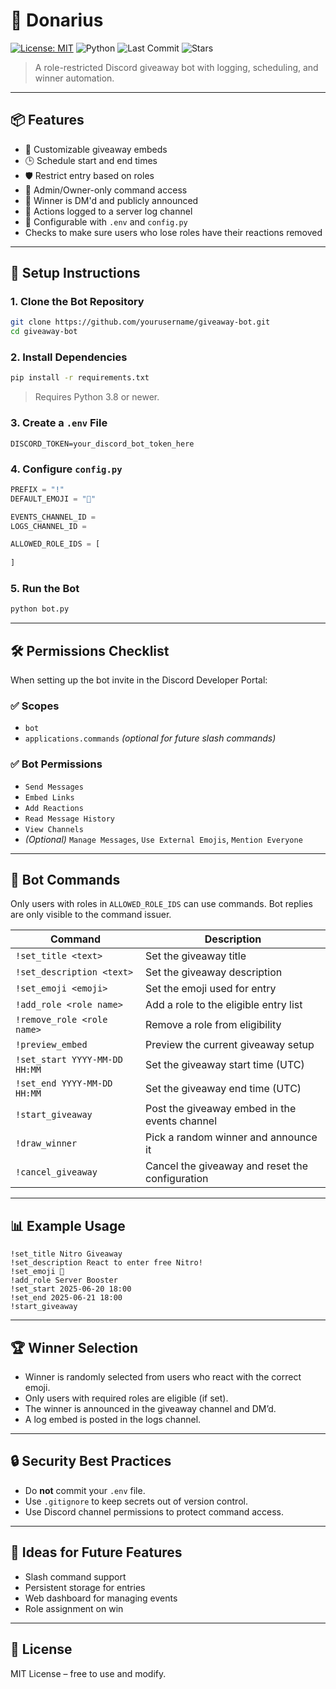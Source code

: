 # 🎁 Donarius

[![License: MIT](https://img.shields.io/badge/License-MIT-blue.svg)](LICENSE)
![Python](https://img.shields.io/badge/python-3.8%2B-blue)
![Last Commit](https://img.shields.io/github/last-commit/TheeMrK/Donarius)
![Stars](https://img.shields.io/github/stars/TheeMrK/Donarius?style=social)

> A role-restricted Discord giveaway bot with logging, scheduling, and winner automation.


---

## 📦 Features

- 🎉 Customizable giveaway embeds
- 🕒 Schedule start and end times
- 🛡️ Restrict entry based on roles
- 🔐 Admin/Owner-only command access
- 🔔 Winner is DM'd and publicly announced
- 📜 Actions logged to a server log channel
- 📁 Configurable with `.env` and `config.py`
- Checks to make sure users who lose roles have their reactions removed

---

## 🚀 Setup Instructions

### 1. Clone the Bot Repository

```bash
git clone https://github.com/yourusername/giveaway-bot.git
cd giveaway-bot
```

### 2. Install Dependencies

```bash
pip install -r requirements.txt
```

> Requires Python 3.8 or newer.

### 3. Create a `.env` File

```env
DISCORD_TOKEN=your_discord_bot_token_here
```

### 4. Configure `config.py`

```python
PREFIX = "!"
DEFAULT_EMOJI = "🎉"

EVENTS_CHANNEL_ID = 
LOGS_CHANNEL_ID =

ALLOWED_ROLE_IDS = [
    
]
```

### 5. Run the Bot

```bash
python bot.py
```

---

## 🛠 Permissions Checklist

When setting up the bot invite in the Discord Developer Portal:

### ✅ Scopes
- `bot`
- `applications.commands` *(optional for future slash commands)*

### ✅ Bot Permissions
- `Send Messages`
- `Embed Links`
- `Add Reactions`
- `Read Message History`
- `View Channels`
- *(Optional)* `Manage Messages`, `Use External Emojis`, `Mention Everyone`

---

## 📜 Bot Commands

Only users with roles in `ALLOWED_ROLE_IDS` can use commands. Bot replies are only visible to the command issuer.

| Command                            | Description                                             |
|------------------------------------|---------------------------------------------------------|
| `!set_title <text>`                | Set the giveaway title                                  |
| `!set_description <text>`          | Set the giveaway description                            |
| `!set_emoji <emoji>`               | Set the emoji used for entry                            |
| `!add_role <role name>`            | Add a role to the eligible entry list                   |
| `!remove_role <role name>`         | Remove a role from eligibility                          |
| `!preview_embed`                   | Preview the current giveaway setup                      |
| `!set_start YYYY-MM-DD HH:MM`      | Set the giveaway start time (UTC)                       |
| `!set_end YYYY-MM-DD HH:MM`        | Set the giveaway end time (UTC)                         |
| `!start_giveaway`                  | Post the giveaway embed in the events channel           |
| `!draw_winner`                     | Pick a random winner and announce it                    |
| `!cancel_giveaway`                 | Cancel the giveaway and reset the configuration         |

---

## 📊 Example Usage

```text
!set_title Nitro Giveaway
!set_description React to enter free Nitro!
!set_emoji 🎉
!add_role Server Booster
!set_start 2025-06-20 18:00
!set_end 2025-06-21 18:00
!start_giveaway
```

---

## 🏆 Winner Selection

- Winner is randomly selected from users who react with the correct emoji.
- Only users with required roles are eligible (if set).
- The winner is announced in the giveaway channel and DM’d.
- A log embed is posted in the logs channel.

---

## 🔒 Security Best Practices

- Do **not** commit your `.env` file.
- Use `.gitignore` to keep secrets out of version control.
- Use Discord channel permissions to protect command access.

---

## 🧪 Ideas for Future Features

- Slash command support
- Persistent storage for entries
- Web dashboard for managing events
- Role assignment on win

---

## 📄 License

MIT License – free to use and modify.
